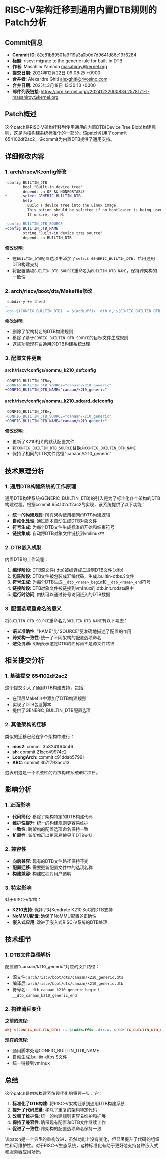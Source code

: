 # RISC-V架构迁移到通用内置DTB规则的Patch分析

## Commit信息

- **Commit ID**: 82e81b89501a9f19a3a0b0d7d9641d86c1956284
- **标题**: riscv: migrate to the generic rule for built-in DTB
- **作者**: Masahiro Yamada <masahiroy@kernel.org>
- **提交日期**: 2024年12月22日 09:08:25 +0900
- **合并者**: Alexandre Ghiti <alexghiti@rivosinc.com>
- **合并日期**: 2025年3月18日 13:30:13 +0000
- **邮件列表链接**: https://lore.kernel.org/r/20241222000836.2578171-1-masahiroy@kernel.org

## Patch概述

这个patch将RISC-V架构迁移到使用通用的内置DTB(Device Tree Blob)构建规则，这是内核构建系统标准化的一部分。该patch引用了commit 654102df2ac2，该commit为内置DTB提供了通用支持。

## 详细修改内容

### 1. arch/riscv/Kconfig修改

```diff
 config BUILTIN_DTB
        bool "Built-in device tree"
        depends on OF && NONPORTABLE
+       select GENERIC_BUILTIN_DTB
        help
          Build a device tree into the Linux image.
          This option should be selected if no bootloader is being used.
          If unsure, say N.
 
-config BUILTIN_DTB_SOURCE
+config BUILTIN_DTB_NAME
        string "Built-in device tree source"
        depends on BUILTIN_DTB
```

**修改说明**:
- 在`BUILTIN_DTB`配置选项中添加了`select GENERIC_BUILTIN_DTB`，启用通用DTB构建支持
- 将配置选项`BUILTIN_DTB_SOURCE`重命名为`BUILTIN_DTB_NAME`，保持跨架构的一致性

### 2. arch/riscv/boot/dts/Makefile修改

```diff
 subdir-y += thead
-
-obj-$(CONFIG_BUILTIN_DTB) := $(addsuffix .dtb.o, $(CONFIG_BUILTIN_DTB_SOURCE))
```

**修改说明**:
- 删除了架构特定的DTB构建规则
- 移除了基于`CONFIG_BUILTIN_DTB_SOURCE`的目标文件生成规则
- 这些功能现在由通用的DTB构建系统处理

### 3. 配置文件更新

#### arch/riscv/configs/nommu_k210_defconfig
```diff
 CONFIG_BUILTIN_DTB=y
-CONFIG_BUILTIN_DTB_SOURCE="canaan/k210_generic"
+CONFIG_BUILTIN_DTB_NAME="canaan/k210_generic"
```

#### arch/riscv/configs/nommu_k210_sdcard_defconfig
```diff
 CONFIG_BUILTIN_DTB=y
-CONFIG_BUILTIN_DTB_SOURCE="canaan/k210_generic"
+CONFIG_BUILTIN_DTB_NAME="canaan/k210_generic"
```

**修改说明**:
- 更新了K210相关的默认配置文件
- 将`CONFIG_BUILTIN_DTB_SOURCE`替换为`CONFIG_BUILTIN_DTB_NAME`
- 保持了相同的DTB文件路径"canaan/k210_generic"

## 技术原理分析

### 1. 通用DTB构建系统的工作原理

通用DTB构建系统(GENERIC_BUILTIN_DTB)的引入是为了标准化各个架构的DTB构建过程。根据commit 654102df2ac2的实现，该系统提供了以下功能：

- **统一的构建规则**: 所有架构使用相同的DTB构建逻辑
- **自动化处理**: 通过脚本自动生成DTB对象文件
- **符号生成**: 为每个DTB文件生成标准的开始和结束符号
- **链接集成**: 自动将DTB对象文件链接到vmlinux中

### 2. DTB嵌入机制

内置DTB的工作流程：

1. **编译阶段**: DTB源文件(.dts)被编译成二进制DTB文件(.dtb)
2. **包装阶段**: DTB文件被包装成汇编代码，生成.builtin-dtbs.S文件
3. **符号生成**: 为每个DTB生成`__dtb_<name>_begin`和`__dtb_<name>_end`符号
4. **链接阶段**: DTB对象文件被链接到vmlinux的.dtb.init.rodata段中
5. **运行时访问**: 内核可以通过符号访问嵌入的DTB数据

### 3. 配置选项重命名的意义

将`BUILTIN_DTB_SOURCE`重命名为`BUILTIN_DTB_NAME`有以下考虑：

- **语义准确性**: "NAME"比"SOURCE"更准确地描述了配置的作用
- **跨架构一致性**: 统一了不同架构的配置选项命名
- **避免混淆**: 明确表示这是DTB的名称而不是源文件路径

## 相关提交分析

### 1. 基础提交 654102df2ac2

这个提交引入了通用DTB构建支持，包括：
- 在顶层Makefile中添加了DTB构建规则
- 实现了DTB包装脚本
- 提供了GENERIC_BUILTIN_DTB配置选项

### 2. 其他架构的迁移

类似的迁移已经在多个架构中进行：
- **nios2**: commit 3b8241f64c46
- **sh**: commit 21bcc49974c2  
- **LoongArch**: commit c91ddab57991
- **ARC**: commit 3b7f793acc13

这表明这是一个系统性的内核构建系统改进项目。

## 影响分析

### 1. 正面影响

- **代码简化**: 移除了架构特定的DTB构建代码
- **维护性提升**: 统一的构建规则更容易维护
- **一致性**: 跨架构的配置选项命名保持一致
- **扩展性**: 新架构可以更容易地采用DTB支持

### 2. 兼容性

- **向后兼容**: 现有的DTB文件路径保持不变
- **配置迁移**: 需要更新配置文件中的选项名称
- **构建兼容**: 构建过程对用户透明

### 3. 特定影响

对于RISC-V架构：
- **K210支持**: 保持了对Kendryte K210 SoC的DTB支持
- **NoMMU配置**: 确保了NoMMU配置的正确性
- **嵌入式应用**: 改进了嵌入式RISC-V系统的DTB处理

## 技术细节

### 1. DTB文件路径解析

配置值"canaan/k210_generic"对应的文件路径：
- 源文件: `arch/riscv/boot/dts/canaan/k210_generic.dts`
- 编译后: `arch/riscv/boot/dts/canaan/k210_generic.dtb`
- 符号名: `__dtb_canaan_k210_generic_begin` / `__dtb_canaan_k210_generic_end`

### 2. 构建流程变化

**之前的流程**:
```makefile
obj-$(CONFIG_BUILTIN_DTB) := $(addsuffix .dtb.o, $(CONFIG_BUILTIN_DTB_SOURCE))
```

**现在的流程**:
- 通用脚本处理CONFIG_BUILTIN_DTB_NAME
- 自动生成.builtin-dtbs.S文件
- 统一链接到vmlinux

## 总结

这个patch是内核构建系统现代化的重要一步，它：

1. **标准化了DTB构建**: 将RISC-V架构迁移到通用DTB构建系统
2. **提升了代码质量**: 移除了重复的架构特定代码
3. **改善了维护性**: 统一的构建规则更容易维护和扩展
4. **保持了兼容性**: 确保现有配置和DTB文件继续工作
5. **促进了一致性**: 跨架构的配置选项命名保持一致

该patch是一个典型的重构改进，虽然功能上没有变化，但显著提升了代码的组织性和可维护性。对于RISC-V生态系统，这种标准化有助于更好地支持各种嵌入式和服务器应用场景。